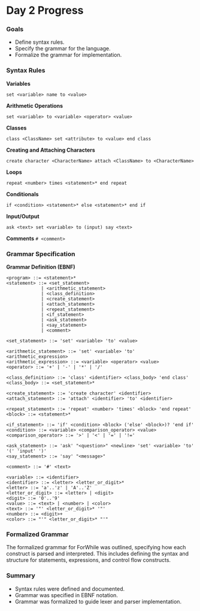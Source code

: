 # Day 2 Progress

### Goals

- Define syntax rules.
- Specify the grammar for the language.
- Formalize the grammar for implementation.

### Syntax Rules

**Variables**

`set <variable> name to <value>`

**Arithmetic Operations**

`set <variable> to <variable> <operator> <value>`

**Classes**


`class <ClassName> set <attribute> to <value> end class`


**Creating and Attaching Characters**

`create character <CharacterName> attach <ClassName> to <CharacterName>`

**Loops**

`repeat <number> times <statement>* end repeat`

**Conditionals**

`if <condition> <statement>* else <statement>* end if`

**Input/Output**

`ask <text> set <variable> to (input) say <text>`

  

**Comments**
`# <comment>`

### Grammar Specification

**Grammar Definition (EBNF)**
```ebnf
<program> ::= <statement>*
<statement> ::= <set_statement>
             | <arithmetic_statement>
             | <class_definition>
             | <create_statement>
             | <attach_statement>
             | <repeat_statement>
             | <if_statement>
             | <ask_statement>
             | <say_statement>
             | <comment>
             
<set_statement> ::= 'set' <variable> 'to' <value>

<arithmetic_statement> ::= 'set' <variable> 'to' <arithmetic_expression>
<arithmetic_expression> ::= <variable> <operator> <value>
<operator> ::= '+' | '-' | '*' | '/'

<class_definition> ::= 'class' <identifier> <class_body> 'end class'
<class_body> ::= <set_statement>*

<create_statement> ::= 'create character' <identifier>
<attach_statement> ::= 'attach' <identifier> 'to' <identifier>

<repeat_statement> ::= 'repeat' <number> 'times' <block> 'end repeat'
<block> ::= <statement>*

<if_statement> ::= 'if' <condition> <block> ('else' <block>)? 'end if'
<condition> ::= <variable> <comparison_operator> <value>
<comparison_operator> ::= '>' | '<' | '=' | '!='

<ask_statement> ::= 'ask' "<question>" <newline> 'set' <variable> 'to' '(' 'input' ')'
<say_statement> ::= 'say' "<message>"

<comment> ::= '#' <text>

<variable> ::= <identifier>
<identifier> ::= <letter> <letter_or_digit>*
<letter> ::= 'a'..'z' | 'A'..'Z'
<letter_or_digit> ::= <letter> | <digit>
<digit> ::= '0'..'9'
<value> ::= <text> | <number> | <color>
<text> ::= '"' <letter_or_digit>* '"'
<number> ::= <digit>+
<color> ::= "'" <letter_or_digit>* "'"

```
### Formalized Grammar
The formalized grammar for ForWhile was outlined, specifying how each construct is parsed and interpreted. This includes defining the syntax and structure for statements, expressions, and control flow constructs.

### Summary
- Syntax rules were defined and documented.
- Grammar was specified in EBNF notation.
- Grammar was formalized to guide lexer and parser implementation.
